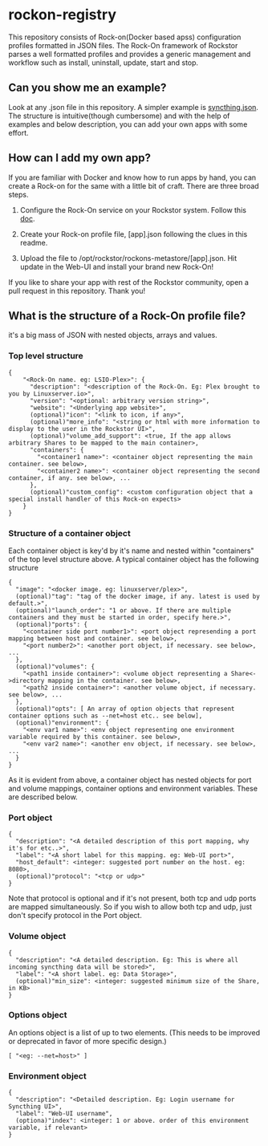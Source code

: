 # rockon-registry

This repository consists of Rock-on(Docker based apss) configuration profiles
formatted in JSON files. The Rock-On framework of Rockstor parses a well
formatted profiles and provides a generic management and workflow such as
install, uninstall, update, start and stop.

## Can you show me an example?

Look at any <name>.json file in this repository. A simpler example is
[syncthing.json](https://github.com/rockstor/rockon-registry/blob/master/syncthing.json). The structure is intuitive(though cumbersome) and with the help of examples and below description, you can add your own apps with some effort.

## How can I add my own app?

If you are familiar with Docker and know how to run apps by hand, you can create a Rock-on for the same with a little bit of craft. There are three broad steps.

1. Configure the Rock-On service on your Rockstor system. Follow this [doc](http://rockstor.com/docs/docker-based-rock-ons/overview.html).

2. Create your Rock-on profile file, [app].json following the clues in this readme.

3. Upload the file to /opt/rockstor/rockons-metastore/[app].json. Hit update in the Web-UI and install your brand new Rock-On!

If you like to share your app with rest of the Rockstor community, open a pull request in this repository. Thank you!

## What is the structure of a Rock-On profile file?

it's a big mass of JSON with nested objects, arrays and values.

### Top level structure
```
{
    "<Rock-On name. eg: LSIO-Plex>": {
      "description": "<description of the Rock-On. Eg: Plex brought to you by Linuxserver.io>",
      "version": "<optional: arbitrary version string>",
      "website": "<Underlying app website>",
      (optional)"icon": "<link to icon, if any>",
      (optional)"more_info": "<string or html with more information to display to the user in the Rockstor UI>",
      (optional)"volume_add_support": <true, If the app allows arbitrary Shares to be mapped to the main container>,
      "containers": {
        "<container1 name>": <container object representing the main container. see below>,
        "<container2 name>": <container object representing the second container, if any. see below>, ...
      },
      (optional)"custom_config": <custom configuration object that a special install handler of this Rock-on expects>
    }
}
``` 
### Structure of a container object

Each container object is key'd by it's name and nested within "containers" of the top level structure above. A typical container object has the following structure

```
{
  "image": "<docker image. eg: linuxserver/plex>",
  (optional)"tag": "tag of the docker image, if any. latest is used by default.>",
  (optional)"launch_order": "1 or above. If there are multiple containers and they must be started in order, specify here.>",
  (optional)"ports": {
    "<container side port number1>": <port object represending a port mapping between host and container. see below>,
    "<port number2>": <another port object, if necessary. see below>, ...
  },
  (optional)"volumes": {
    "<path1 inside container>": <volume object representing a Share<->directory mapping in the container. see below>,
    "<path2 inside container>": <another volume object, if necessary. see below>, ...
  },
  (optional)"opts": [ An array of option objects that represent container options such as --net=host etc.. see below],
  (optional)"environment": {
    "<env var1 name>": <env object representing one environment variable required by this container. see below>,
    "<env var2 name>": <another env object, if necessary. see below>, ...
  }
}
```
As it is evident from above, a container object has nested objects for port and volume mappings, container options and environment variables. These are described below.

### Port object

```
{
  "description": "<A detailed description of this port mapping, why it's for etc..>",
  "label": "<A short label for this mapping. eg: Web-UI port>",
  "host_default": <integer: suggested port number on the host. eg: 8080>,
  (optional)"protocol": "<tcp or udp>"
}
```
Note that protocol is optional and if it's not present, both tcp and udp ports are mapped simultaneously. So if you wish to allow both tcp and udp, just don't specify protocol in the Port object.

### Volume object

```
{
  "description": "<A detailed description. Eg: This is where all incoming syncthing data will be stored>",
  "label": "<A short label. eg: Data Storage>",
  (optional)"min_size": <integer: suggested minimum size of the Share, in KB>
}
```

### Options object

An options object is a list of up to two elements. (This needs to be improved or deprecated in favor of more specific design.)

```
[ "<eg: --net=host>" ]
```

### Environment object

```
{
  "description": "<Detailed description. Eg: Login username for Syncthing UI>",
  "label": "Web-UI username",
  (optiona)"index": <integer: 1 or above. order of this environment variable, if relevant>
}
```
